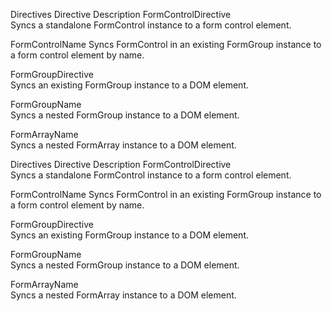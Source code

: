Directives
Directive	Description
FormControlDirective	
Syncs a standalone FormControl instance to a form control element.

FormControlName	
Syncs FormControl in an existing FormGroup instance to a form control element by name.

FormGroupDirective	
Syncs an existing FormGroup instance to a DOM element.

FormGroupName	
Syncs a nested FormGroup instance to a DOM element.

FormArrayName	
Syncs a nested FormArray instance to a DOM element.

Directives
Directive	Description
FormControlDirective	
Syncs a standalone FormControl instance to a form control element.

FormControlName	
Syncs FormControl in an existing FormGroup instance to a form control element by name.

FormGroupDirective	
Syncs an existing FormGroup instance to a DOM element.

FormGroupName	
Syncs a nested FormGroup instance to a DOM element.

FormArrayName	
Syncs a nested FormArray instance to a DOM element.

